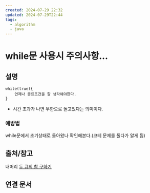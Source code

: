 ```yaml
---
created: 2024-07-29 22:32
updated: 2024-07-29T22:44
tags:
  - algorithm
  - java
---
```

# while문 사용시 주의사항...

## 설명
```
while(true){
	언제나 종료조건을 잘 생각해야한다.
}
```

- 시간 초과가 나면 무한으로 돌고있다는 의미이다. 
### 예방법
while문에서 초기상태로 돌아왔나 확인해본다.(코테 문제를 풀다가 알게 됨)

## 출처/참고
내머리
[두 큐의 합 구하기](https://school.programmers.co.kr/learn/courses/30/lessons/118667)

## 연결 문서

